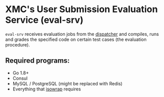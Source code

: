 # XMC's User Submission Evaluation Service (eval-srv)

`eval-srv` receives evaluation jobs from the [dispatcher][dispatcher-srv] and
compiles, runs and grades the specified code on certain test cases (the evaluation procedure).

## Required programs:

* Go 1.8+
* Consul
* MySQL / PostgreSQL (might be replaced with Redis)
* Everything that [isowrap][isowrap] requires

[dispatcher-srv]: https://github.com/xmc-dev/dispatcher-srv
[isowrap]: https://github.com/xmc-dev/isowrap
